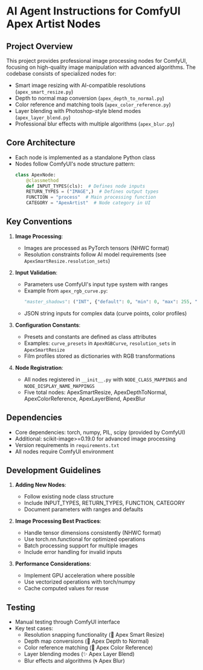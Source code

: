 # AI Agent Instructions for ComfyUI Apex Artist Nodes

## Project Overview
This project provides professional image processing nodes for ComfyUI, focusing on high-quality image manipulation with advanced algorithms. The codebase consists of specialized nodes for:
- Smart image resizing with AI-compatible resolutions (`apex_smart_resize.py`)
- Depth to normal map conversion (`apex_depth_to_normal.py`)
- Color reference and matching tools (`apex_color_reference.py`)
- Layer blending with Photoshop-style blend modes (`apex_layer_blend.py`)
- Professional blur effects with multiple algorithms (`apex_blur.py`)

## Core Architecture
- Each node is implemented as a standalone Python class
- Nodes follow ComfyUI's node structure pattern:
  ```python
  class ApexNode:
      @classmethod
      def INPUT_TYPES(cls):  # Defines node inputs
      RETURN_TYPES = ("IMAGE",)  # Defines output types
      FUNCTION = "process"  # Main processing function
      CATEGORY = "ApexArtist"  # Node category in UI
  ```

## Key Conventions
1. **Image Processing**:
   - Images are processed as PyTorch tensors (NHWC format)
   - Resolution constraints follow AI model requirements (see `ApexSmartResize.resolution_sets`)

2. **Input Validation**:
   - Parameters use ComfyUI's input type system with ranges
   - Example from `apex_rgb_curve.py`:
     ```python
     "master_shadows": ("INT", {"default": 0, "min": 0, "max": 255, "step": 1})
     ```
   - JSON string inputs for complex data (curve points, color profiles)

3. **Configuration Constants**:
   - Presets and constants are defined as class attributes
   - Examples: `curve_presets` in `ApexRGBCurve`, `resolution_sets` in `ApexSmartResize`
   - Film profiles stored as dictionaries with RGB transformations

4. **Node Registration**:
   - All nodes registered in `__init__.py` with `NODE_CLASS_MAPPINGS` and `NODE_DISPLAY_NAME_MAPPINGS`
   - Five total nodes: ApexSmartResize, ApexDepthToNormal, ApexColorReference, ApexLayerBlend, ApexBlur

## Dependencies
- Core dependencies: torch, numpy, PIL, scipy (provided by ComfyUI)
- Additional: scikit-image>=0.19.0 for advanced image processing
- Version requirements in `requirements.txt`
- All nodes require ComfyUI environment

## Development Guidelines
1. **Adding New Nodes**:
   - Follow existing node class structure
   - Include INPUT_TYPES, RETURN_TYPES, FUNCTION, CATEGORY
   - Document parameters with ranges and defaults

2. **Image Processing Best Practices**:
   - Handle tensor dimensions consistently (NHWC format)
   - Use torch.nn.functional for optimized operations
   - Batch processing support for multiple images
   - Include error handling for invalid inputs

3. **Performance Considerations**:
   - Implement GPU acceleration where possible
   - Use vectorized operations with torch/numpy
   - Cache computed values for reuse

## Testing
- Manual testing through ComfyUI interface
- Key test cases:
  - Resolution snapping functionality (🚀 Apex Smart Resize)
  - Depth map conversions (🎯 Apex Depth to Normal)
  - Color reference matching (🎨 Apex Color Reference)
  - Layer blending modes (✨ Apex Layer Blend)
  - Blur effects and algorithms (🌀 Apex Blur)